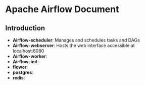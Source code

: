 # Apache Airflow Document

## Introduction 

* **Airflow-scheduler**: Manages and schedules tasks and DAGs
* **Airflow-webserver**: Hosts the web interface accessible at localhost:8080
* **Airflow-worker**:
* **Airflow-init**:
* **flower**:
* **postgres**:
* **redis**: